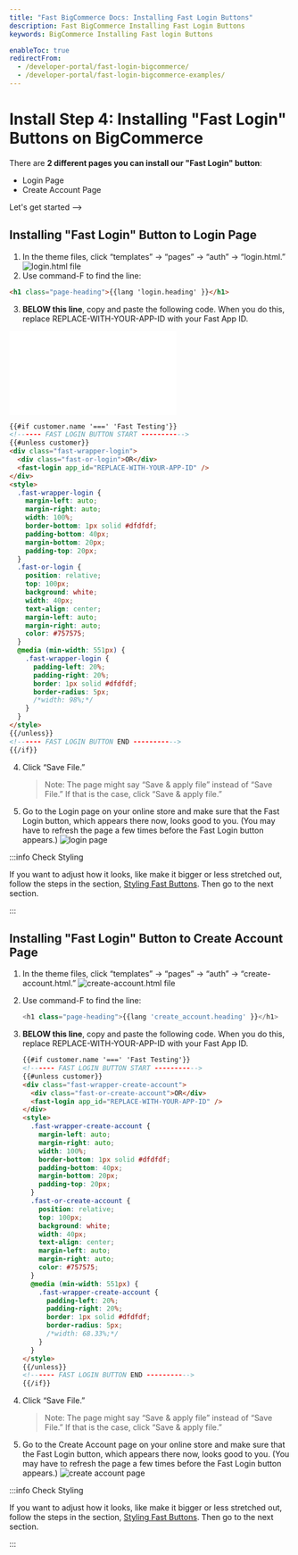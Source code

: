 ```yaml
---
title: "Fast BigCommerce Docs: Installing Fast Login Buttons"
description: Fast BigCommerce Installing Fast Login Buttons
keywords: BigCommerce Installing Fast login Buttons

enableToc: true
redirectFrom:
  - /developer-portal/fast-login-bigcommerce/
  - /developer-portal/fast-login-bigcommerce-examples/
---
```


# Install Step 4: Installing "Fast Login" Buttons on BigCommerce

There are **2 different pages you can install our "Fast Login" button**:

- Login Page
- Create Account Page

Let's get started -->

## Installing "Fast Login" Button to Login Page

1. In the theme files, click “templates” → “pages” → “auth” → “login.html.”
   <img alt="login.html file" src="./images/image6.png"/>
2. Use command-F to find the line:

```html
<h1 class="page-heading">{{lang 'login.heading' }}</h1>
```

3. **BELOW this line**, copy and paste the following code. When you do this, replace REPLACE-WITH-YOUR-APP-ID with your Fast App ID.

<embed src="/reusables/for-developers/_fast_app_id.md" />

```html
{{#if customer.name '===' 'Fast Testing'}}
<!------ FAST LOGIN BUTTON START ----------->
{{#unless customer}}
<div class="fast-wrapper-login">
  <div class="fast-or-login">OR</div>
  <fast-login app_id="REPLACE-WITH-YOUR-APP-ID" />
</div>
<style>
  .fast-wrapper-login {
    margin-left: auto;
    margin-right: auto;
    width: 100%;
    border-bottom: 1px solid #dfdfdf;
    padding-bottom: 40px;
    margin-bottom: 20px;
    padding-top: 20px;
  }
  .fast-or-login {
    position: relative;
    top: 100px;
    background: white;
    width: 40px;
    text-align: center;
    margin-left: auto;
    margin-right: auto;
    color: #757575;
  }
  @media (min-width: 551px) {
    .fast-wrapper-login {
      padding-left: 20%;
      padding-right: 20%;
      border: 1px solid #dfdfdf;
      border-radius: 5px;
      /*width: 98%;*/
    }
  }
</style>
{{/unless}}
<!------ FAST LOGIN BUTTON END ----------->
{{/if}}
```

4. Click “Save File.”

   > Note: The page might say “Save & apply file” instead of “Save File.” If that is the case, click “Save & apply file.”

5. Go to the Login page on your online store and make sure that the Fast Login button, which appears there now, looks good to you. (You may have to refresh the page a few times before the Fast Login button appears.)
   <img alt="login page" src="./images/image27.png"/>

:::info Check Styling

If you want to adjust how it looks, like make it bigger or less stretched out, follow the steps in the section, [Styling Fast Buttons](/developer-portal/for-developers/bigcommerce/customization/custom-styling/). Then go to the next section.

:::

## Installing "Fast Login" Button to Create Account Page

1. In the theme files, click “templates” → “pages” → “auth” → “create-account.html.”
   <img alt="create-account.html file" src="./images/image15.png"/>
2. Use command-F to find the line:
   ```javascript
   <h1 class="page-heading">{{lang 'create_account.heading' }}</h1>
   ```
3. **BELOW this line**, copy and paste the following code. When you do this, replace REPLACE-WITH-YOUR-APP-ID with your Fast App ID.

   ```html
   {{#if customer.name '===' 'Fast Testing'}}
   <!------ FAST LOGIN BUTTON START ----------->
   {{#unless customer}}
   <div class="fast-wrapper-create-account">
     <div class="fast-or-create-account">OR</div>
     <fast-login app_id="REPLACE-WITH-YOUR-APP-ID" />
   </div>
   <style>
     .fast-wrapper-create-account {
       margin-left: auto;
       margin-right: auto;
       width: 100%;
       border-bottom: 1px solid #dfdfdf;
       padding-bottom: 40px;
       margin-bottom: 20px;
       padding-top: 20px;
     }
     .fast-or-create-account {
       position: relative;
       top: 100px;
       background: white;
       width: 40px;
       text-align: center;
       margin-left: auto;
       margin-right: auto;
       color: #757575;
     }
     @media (min-width: 551px) {
       .fast-wrapper-create-account {
         padding-left: 20%;
         padding-right: 20%;
         border: 1px solid #dfdfdf;
         border-radius: 5px;
         /*width: 68.33%;*/
       }
     }
   </style>
   {{/unless}}
   <!------ FAST LOGIN BUTTON END ----------->
   {{/if}}
   ```

4. Click “Save File.”
   > Note: The page might say “Save & apply file” instead of “Save File.” If that is the case, click “Save & apply file.”
5. Go to the Create Account page on your online store and make sure that the Fast Login button, which appears there now, looks good to you. (You may have to refresh the page a few times before the Fast Login button appears.)
   <img alt="create account page" src="./images/image36.png"/>

:::info Check Styling

If you want to adjust how it looks, like make it bigger or less stretched out, follow the steps in the section, [Styling Fast Buttons](/developer-portal/for-developers/bigcommerce/customization/custom-styling/). Then go to the next section.

:::
